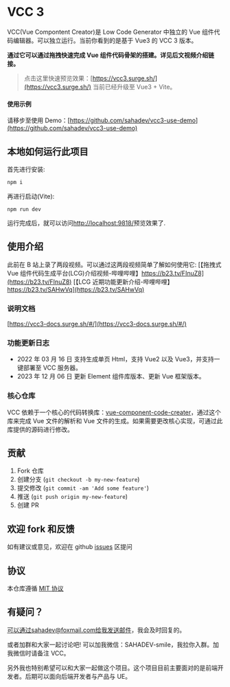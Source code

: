# VCC 3

VCC(Vue Compontent Creator)是 Low Code Generator 中独立的 Vue 组件代码编辑器。可以独立运行。当前你看到的是基于 Vue3 的 VCC 3 版本。

**通过它可以通过拖拽快速完成 Vue 组件代码骨架的搭建。详见后文视频介绍链接。**

> 点击这里快速预览效果：[https://vcc3.surge.sh/](https://vcc3.surge.sh/) 当前已经升级至 Vue3 + Vite。

#### 使用示例

请移步至使用 Demo：[https://github.com/sahadev/vcc3-use-demo](https://github.com/sahadev/vcc3-use-demo)

## 本地如何运行此项目

首先进行安装:

```sh
npm i
```

再进行启动(Vite):

```
npm run dev
```

运行完成后，就可以访问[http://localhost:9818/](http://localhost:9818/)预览效果了.

## 使用介绍

此前在 B 站上录了两段视频。可以通过这两段视频简单了解如何使用它:
[【拖拽式 Vue 组件代码生成平台(LCG)介绍视频-哔哩哔哩】https://b23.tv/FInuZ8](https://b23.tv/FInuZ8)
[【LCG 近期功能更新介绍-哔哩哔哩】https://b23.tv/SAHwVq](https://b23.tv/SAHwVq)

### 说明文档

[https://vcc3-docs.surge.sh/#/](https://vcc3-docs.surge.sh/#/)

### 功能更新日志

- 2022 年 03 月 16 日 支持生成单页 Html，支持 Vue2 以及 Vue3，并支持一键部署至 VCC 服务器。
- 2023 年 12 月 06 日 更新 Element 组件库版本、更新 Vue 框架版本。

### 核心仓库

VCC 依赖于一个核心的代码转换库：[vue-component-code-creater](https://github.com/sahadev/vue-component-code-creater)，通过这个库来完成 Vue 文件的解析和 Vue 文件的生成。如果需要更改核心实现，可通过此库提供的源码进行修改。

## 贡献

1. Fork 仓库
2. 创建分支 (`git checkout -b my-new-feature`)
3. 提交修改 (`git commit -am 'Add some feature'`)
4. 推送 (`git push origin my-new-feature`)
5. 创建 PR

## 欢迎 fork 和反馈

如有建议或意见，欢迎在 github [issues](https://github.com/sahadev/vue-component-creater-ui/issues) 区提问

## 协议

本仓库遵循 [MIT 协议](http://www.opensource.org/licenses/MIT)

## 有疑问？

可以通过sahadev@foxmail.com给我发送邮件，我会及时回复的。

或者加群和大家一起讨论吧! 可以加我微信：SAHADEV-smile，我拉你入群。加我微信时请备注 VCC。

另外我也特别希望可以和大家一起做这个项目。这个项目目前主要面对的是前端开发者。后期可以面向后端开发者与产品与 UE。
